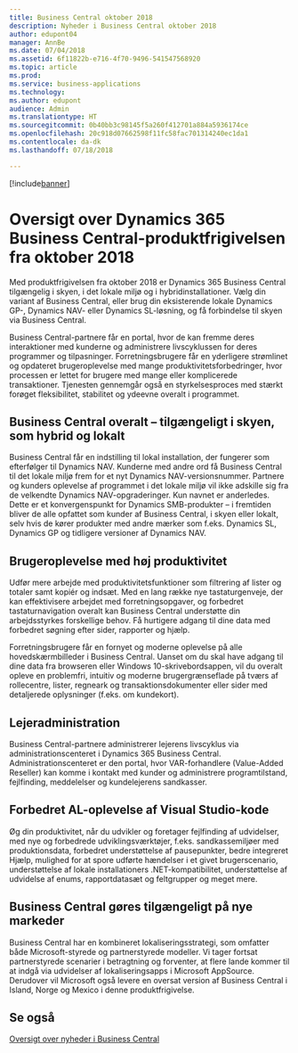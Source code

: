 ```yaml
---
title: Business Central oktober 2018
description: Nyheder i Business Central oktober 2018
author: edupont04
manager: AnnBe
ms.date: 07/04/2018
ms.assetid: 6f11822b-e716-4f70-9496-541547568920
ms.topic: article
ms.prod: 
ms.service: business-applications
ms.technology: 
ms.author: edupont
audience: Admin
ms.translationtype: HT
ms.sourcegitcommit: 0b40bb3c98145f5a260f412701a884a5936174ce
ms.openlocfilehash: 20c918d07662598f11fc58fac701314240ec1da1
ms.contentlocale: da-dk
ms.lasthandoff: 07/18/2018

---
```


[!include[banner](../../includes/banner.md)]

#  <a name="overview-of-dynamics-365-business-central-october-18-release"></a>Oversigt over Dynamics 365 Business Central-produktfrigivelsen fra oktober 2018

Med produktfrigivelsen fra oktober 2018 er Dynamics 365 Business Central tilgængelig i skyen, i det lokale miljø og i hybridinstallationer. Vælg din variant af Business Central, eller brug din eksisterende lokale Dynamics GP-, Dynamics NAV- eller Dynamics SL-løsning, og få forbindelse til skyen via Business Central.  

Business Central-partnere får en portal, hvor de kan fremme deres interaktioner med kunderne og administrere livscyklussen for deres programmer og tilpasninger. Forretningsbrugere får en yderligere strømlinet og opdateret brugeroplevelse med mange produktivitetsforbedringer, hvor processen er lettet for brugere med mange eller komplicerede transaktioner. Tjenesten gennemgår også en styrkelsesproces med stærkt forøget fleksibilitet, stabilitet og ydeevne overalt i programmet.

## <a name="business-central-everywhere---cloud-hybrid-and-on-premises-availability"></a>Business Central overalt – tilgængeligt i skyen, som hybrid og lokalt
Business Central får en indstilling til lokal installation, der fungerer som efterfølger til Dynamics NAV. Kunderne med andre ord få Business Central til det lokale miljø frem for et nyt Dynamics NAV-versionsnummer. Partnere og kunders oplevelse af programmet i det lokale miljø vil ikke adskille sig fra de velkendte Dynamics NAV-opgraderinger. Kun navnet er anderledes. Dette er et konvergenspunkt for Dynamics SMB-produkter – i fremtiden bliver de alle opfattet som kunder af Business Central, i skyen eller lokalt, selv hvis de kører produkter med andre mærker som f.eks. Dynamics SL, Dynamics GP og tidligere versioner af Dynamics NAV.

## <a name="high-productivity-user-experience"></a>Brugeroplevelse med høj produktivitet
Udfør mere arbejde med produktivitetsfunktioner som filtrering af lister og totaler samt kopiér og indsæt. Med en lang række nye tastaturgenveje, der kan effektivisere arbejdet med forretningsopgaver, og forbedret tastaturnavigation overalt kan Business Central understøtte din arbejdsstyrkes forskellige behov. Få hurtigere adgang til dine data med forbedret søgning efter sider, rapporter og hjælp.

Forretningsbrugere får en fornyet og moderne oplevelse på alle hovedskærmbilleder i Business Central. Uanset om du skal have adgang til dine data fra browseren eller Windows 10-skrivebordsappen, vil du overalt opleve en problemfri, intuitiv og moderne brugergrænseflade på tværs af rollecentre, lister, regneark og transaktionsdokumenter eller sider med detaljerede oplysninger (f.eks. om kundekort).

## <a name="tenant-administration"></a>Lejeradministration
Business Central-partnere administrerer lejerens livscyklus via administrationscenteret i Dynamics 365 Business Central. Administrationscenteret er den portal, hvor VAR-forhandlere (Value-Added Reseller) kan komme i kontakt med kunder og administrere programtilstand, fejlfinding, meddelelser og kundelejerens sandkasser.  

## <a name="improved-visual-studio-code-al-experience"></a>Forbedret AL-oplevelse af Visual Studio-kode
Øg din produktivitet, når du udvikler og foretager fejlfinding af udvidelser, med nye og forbedrede udviklingsværktøjer, f.eks. sandkassemiljøer med produktionsdata, forbedret understøttelse af pausepunkter, bedre integreret Hjælp, mulighed for at spore udførte hændelser i et givet brugerscenario, understøttelse af lokale installationers .NET-kompatibilitet, understøttelse af udvidelse af enums, rapportdatasæt og feltgrupper og meget mere.

## <a name="making-business-central-available-in-new-markets"></a>Business Central gøres tilgængeligt på nye markeder
Business Central har en kombineret lokaliseringsstrategi, som omfatter både Microsoft-styrede og partnerstyrede modeller. Vi tager fortsat partnerstyrede scenarier i betragtning og forventer, at flere lande kommer til at indgå via udvidelser af lokaliseringsapps i Microsoft AppSource. Derudover vil Microsoft også levere en oversat version af Business Central i Island, Norge og Mexico i denne produktfrigivelse.

## <a name="see-also"></a>Se også
[Oversigt over nyheder i Business Central](planned-features.md)  

